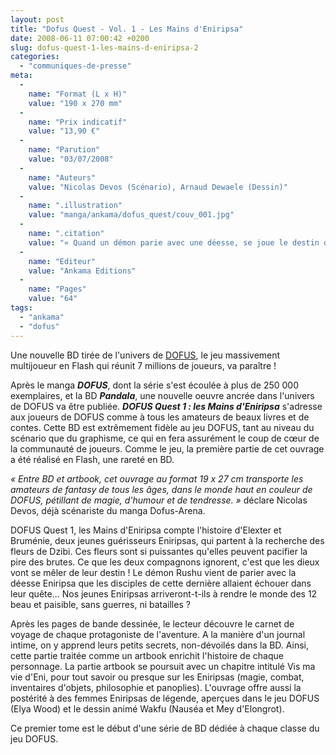 ```yaml
---
layout: post
title: "Dofus Quest - Vol. 1 - Les Mains d'Eniripsa"
date: 2008-06-11 07:00:42 +0200
slug: dofus-quest-1-les-mains-d-eniripsa-2
categories:
  - "communiques-de-presse"
meta:
  -
    name: "Format (L x H)"
    value: "190 x 270 mm"
  -
    name: "Prix indicatif"
    value: "13,90 €"
  -
    name: "Parution"
    value: "03/07/2008"
  -
    name: "Auteurs"
    value: "Nicolas Devos (Scénario), Arnaud Dewaele (Dessin)"
  -
    name: ".illustration"
    value: "manga/ankama/dofus_quest/couv_001.jpg"
  -
    name: ".citation"
    value: "« Quand un démon parie avec une déesse, se joue le destin du monde »"
  -
    name: "Editeur"
    value: "Ankama Editions"
  -
    name: "Pages"
    value: "64"
tags:
  - "ankama"
  - "dofus"
---
```


Une nouvelle BD tirée de l'univers de [DOFUS](http://www.dofus.com), le jeu massivement multijoueur en Flash qui réunit 7 millions de joueurs, va paraître !

Après le manga _**DOFUS**_, dont la série s'est écoulée à plus de 250 000 exemplaires, et la BD _**Pandala**_, une nouvelle oeuvre ancrée dans l'univers de DOFUS va être publiée. _**DOFUS Quest 1 : les Mains d'Eniripsa**_ s'adresse aux joueurs de DOFUS comme à tous les amateurs de beaux livres et de contes. Cette BD est extrêmement fidèle au jeu DOFUS, tant au niveau du scénario que du graphisme, ce qui en fera assurément le coup de cœur de la communauté de joueurs. Comme le jeu, la première partie de cet ouvrage a été réalisé en Flash, une rareté en BD.

_« Entre BD et artbook, cet ouvrage au format 19 x 27 cm transporte les amateurs de fantasy de tous les âges, dans le monde haut en couleur de DOFUS, pétillant de magie, d'humour et de tendresse. »_ déclare Nicolas Devos, déjà scénariste du manga Dofus-Arena.

DOFUS Quest 1, les Mains d'Eniripsa compte l'histoire d'Elexter et Bruménie, deux jeunes guérisseurs Eniripsas, qui partent à la recherche des fleurs de Dzibi. Ces fleurs sont si puissantes qu'elles peuvent pacifier la pire des brutes. Ce que les deux compagnons ignorent, c'est que les dieux vont se mêler de leur destin ! Le démon Rushu vient de parier avec la déesse Eniripsa que les disciples de cette dernière allaient échouer dans leur quête... Nos jeunes Eniripsas arriveront-t-ils à rendre le monde des 12 beau et paisible, sans guerres, ni batailles ?

Après les pages de bande dessinée, le lecteur découvre le carnet de voyage de chaque protagoniste de l'aventure. A la manière d'un journal intime, on y apprend leurs petits secrets, non-dévoilés dans la BD. Ainsi, cette partie traitée comme un artbook enrichit l'histoire de chaque personnage. La partie artbook se poursuit avec un chapitre intitulé Vis ma vie d'Eni, pour tout savoir ou presque sur les Eniripsas (magie, combat, inventaires d'objets, philosophie et panoplies). L'ouvrage offre aussi la postérité à des femmes Eniripsas de légende, aperçues dans le jeu DOFUS (Elya Wood) et le dessin animé Wakfu (Nauséa et Mey d'Elongrot).

Ce premier tome est le début d'une série de BD dédiée à chaque classe du jeu DOFUS.
